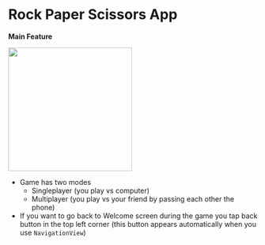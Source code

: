 # Rock Paper Scissors App 

**Main Feature**

<img src="https://user-images.githubusercontent.com/74911760/236671328-5ed2cae7-002c-4c8e-acdd-f856af59d3e9.gif" width="250" height="250"/>

- Game has two modes
    - Singleplayer (you play vs computer)
    - Multiplayer (you play vs your friend by passing each other the phone)
- If you want to go back to Welcome screen during the game you tap back button in the top left corner (this button appears automatically when you use `NavigationView`)
